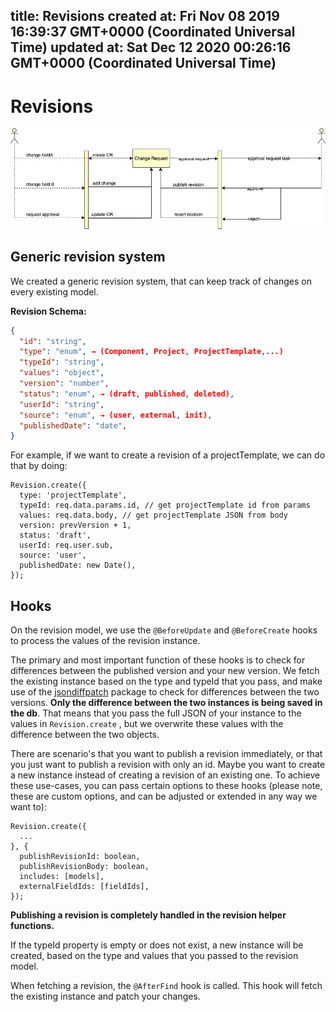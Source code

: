 
title: Revisions
created at: Fri Nov 08 2019 16:39:37 GMT+0000 (Coordinated Universal Time)
updated at: Sat Dec 12 2020 00:26:16 GMT+0000 (Coordinated Universal Time)
---

# Revisions

![revisions.jpg](media_Revisions/revisions.jpg)

## **Generic revision system**

We created a generic revision system, that can keep track of changes on every existing model.

**Revision Schema:**

```json
{
  "id": "string",
  "type": "enum", → (Component, Project, ProjectTemplate,...)
  "typeId": "string",
  "values": "object",
  "version": "number",
  "status": "enum", → (draft, published, deleted),
  "userId": "string",
  "source": "enum", → (user, external, init),
  "publishedDate": "date",
}
```

For example, if we want to create a revision of a projectTemplate, we can do that by doing:

    Revision.create({
      type: 'projectTemplate',
      typeId: req.data.params.id, // get projectTemplate id from params
      values: req.data.body, // get projectTemplate JSON from body
      version: prevVersion + 1,
      status: 'draft',
      userId: req.user.sub,
      source: 'user',
      publishedDate: new Date(),
    });

## **Hooks**

On the revision model, we use the `@BeforeUpdate` and `@BeforeCreate` hooks to process the values of the revision instance.

The primary and most important function of these hooks is to check for differences between the published version and your new version. We fetch the existing instance based on the type and typeId that you pass, and make use of the [jsondiffpatch](https://github.com/benjamine/jsondiffpatch) package to check for differences between the two versions. **Only the difference between the two instances is being saved in the db**. That means that you pass the full JSON of your instance to the values in `Revision.create` , but we overwrite these values with the difference between the two objects.

There are scenario's that you want to publish a revision immediately, or that you just want to publish a revision with only an id. Maybe you want to create a new instance instead of creating a revision of an existing one. To achieve these use-cases, you can pass certain options to these hooks (please note, these are custom options, and can be adjusted or extended in any way we want to):

    Revision.create({
      ...
    }, {
      publishRevisionId: boolean,
      publishRevisionBody: boolean,
      includes: [models],
      externalFieldIds: [fieldIds],
    });

**Publishing a revision is completely handled in the revision helper functions.**

If the typeId property is empty or does not exist, a new instance will be created, based on the type and values that you passed to the revision model.

When fetching a revision, the `@AfterFind` hook is called. This hook will fetch the existing instance and patch your changes.

          